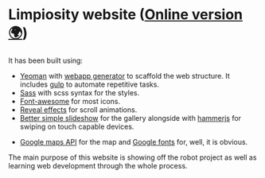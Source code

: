 # Limpiosity website ([Online version 🌍](http://limpiosity.qubic.es))

It has been built using:
+ [Yeoman](http://yeoman.io) with [webapp generator](https://github.com/yeoman/generator-webapp) to scaffold the web structure. It includes [gulp](http://gulpjs.com) to automate repetitive tasks.
+ [Sass](http://sass-lang.com) with scss syntax for the styles.
+ [Font-awesome](https://fortawesome.github.io/Font-Awesome/) for most icons.
+ [Reveal effects](https://scrollrevealjs.org) for scroll animations.
+ [Better simple slideshow](http://leemark.github.io/better-simple-slideshow/) for the gallery alongside with [hammerjs](http://hammerjs.github.io) for swiping on touch capable devices.
* [Google maps API](https://developers.google.com/maps/?hl=es) for the map and [Google fonts](https://www.google.com/fonts) for, well, it is obvious.

The main purpose of this website is showing off the robot project as well as learning web development through the whole process.
